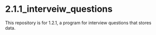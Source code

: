 # 2.1.1_interveiw_questions
This repository is for 1.2.1, a program for interview questions that stores data. 
